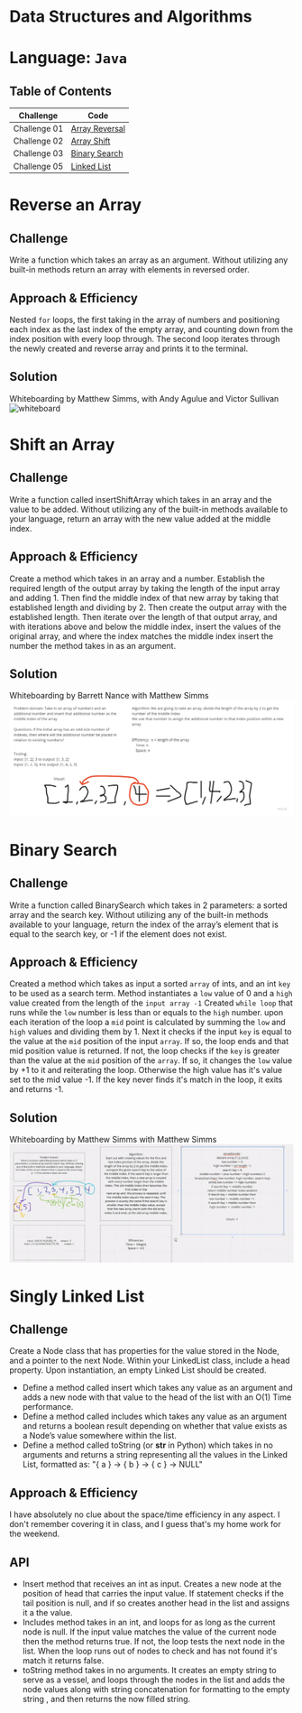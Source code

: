 # Data Structures and Algorithms

# Language: `Java`

## Table of Contents

Challenge | Code
----------|-----
Challenge 01 | [Array Reversal](lib/src/main/java/challenges/ArrayReverse.java)
Challenge 02 | [Array Shift](lib/src/main/java/challenges/ArrayShift.java)
Challenge 03 | [Binary Search](lib/src/main/java/challenges/BinarySearch.java)
Challenge 05 | [Linked List](lib/src/main/java/challenges/linkedList/LinkedList.java)


# Reverse an Array

## Challenge

Write a function which takes an array as an argument. Without utilizing any built-in methods return an array with elements in reversed order.

## Approach & Efficiency

Nested `for` loops, the first taking in the array of numbers and positioning each index as the last index of the empty array, and counting down from the index position with every loop through. The second loop iterates through the newly created and reverse array and prints it to the terminal.

## Solution

Whiteboarding by Matthew Simms, with Andy Agulue and Victor Sullivan
![whiteboard](/assets/ArrayReverse.PNG)

# Shift an Array

## Challenge

Write a function called insertShiftArray which takes in an array and the value to be added. Without utilizing any of the built-in methods available to your language, return an array with the new value added at the middle index.

## Approach & Efficiency

Create a method which takes in an array and a number. Establish the required length of the output array by taking the length of the input array and adding 1. Then find the middle index of that new array by taking that established length and dividing by 2. Then create the output array with the established length. Then iterate over the length of that output array, and with iterations above and below the middle index, insert the values of the original array, and where the index matches the middle index insert the number the method takes in as an argument.

## Solution

Whiteboarding by Barrett Nance with Matthew Simms
![whiteboard](assets/ArrayShift.jpg)

# Binary Search

## Challenge

Write a function called BinarySearch which takes in 2 parameters: a sorted array and the search key. Without utilizing any of the built-in methods available to your language, return the index of the array’s element that is equal to the search key, or -1 if the element does not exist.

## Approach & Efficiency

Created a method which takes as input a sorted `array` of ints, and an int `key` to be used as a search term.
Method instantiates a `low` value of 0 and a `high` value created from the length of the `input array -1`
Created `while loop` that runs while the `low` number is less than or equals to the `high` number. upon each iteration of the loop a `mid` point is calculated by summing the `low` and `high` values and dividing them by 1. Next it checks if the input `key` is equal to the value at the `mid` position of the input `array`. If so, the loop ends and that mid position value is returned. If not, the loop checks if the `key` is greater than the value at the `mid` position of the `array`. If so, it changes the `low` value by +1 to it and reiterating the loop. Otherwise the high value has it's value set to the mid value -1. If the key never finds it's match in the loop, it exits and returns -1.

## Solution

Whiteboarding by Matthew Simms with Matthew Simms
![whiteboard](assets/BinarySearch.PNG)

# Singly Linked List

## Challenge

Create a Node class that has properties for the value stored in the Node, and a pointer to the next Node. Within your LinkedList class, include a head property. Upon instantiation, an empty Linked List should be created.

- Define a method called insert which takes any value as an argument and adds a new node with that value to the head of the list with an O(1) Time performance.
- Define a method called includes which takes any value as an argument and returns a boolean result depending on whether that value exists as a Node’s value somewhere within the list.
- Define a method called toString (or __str__ in Python) which takes in no arguments and returns a string representing all the values in the Linked List, formatted as:
"{ a } -> { b } -> { c } -> NULL"

## Approach & Efficiency

I have absolutely no clue about the space/time efficiency in any aspect. I don't remember covering it in class, and I guess that's my home work for the weekend.

## API
<!-- Description of each method publicly available to your Linked List -->
- Insert method that receives an int as input. Creates a new node at the position of head that carries the input value. If statement checks if the tail position is null, and if so creates another head in the list and assigns it a the value.
- Includes method takes in an int, and loops for as long as the current node is null. If the input value matches the value of the current node then the method returns true. If not, the loop tests the next node in the list. When the loop runs out of nodes to check and has not found it's match it returns false.
- toString method takes in no arguments. It creates an empty string to serve as a vessel, and loops through the nodes in the list and adds the node values along with string concatenation for formatting to the empty string , and then returns the now filled string.
